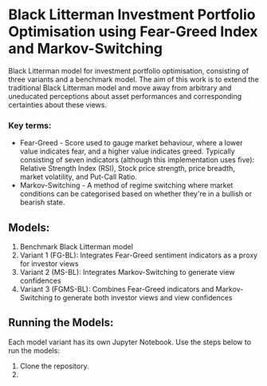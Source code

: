 # Black Litterman Investment Portfolio Optimisation using Fear-Greed Index and Markov-Switching

Black Litterman model for investment portfolio optimisation, consisting of three variants and a benchmark model. The aim of this work is to extend the traditional Black Litterman model and move away from arbitrary and uneducated perceptions about asset performances and corresponding certainties about these views.

### Key terms:
<ul>
    <li> Fear-Greed - Score used to gauge market behaviour, where a lower value indicates fear, and a higher value indicates greed. Typically consisting of seven indicators (although this implementation uses five): Relative Strength Index (RSI), Stock price strength, price breadth, market volatility, and Put-Call Ratio.
    <li> Markov-Switching - A method of regime switching where market conditions can be categorised based on whether they're in a bullish or bearish state.
</ul>

## Models:
<ol>
  <li>Benchmark Black Litterman model
  <li>Variant 1 (FG-BL): Integrates Fear-Greed sentiment indicators as a proxy for investor views
  <li>Variant 2 (MS-BL): Integrates Markov-Switching to generate view confidences
  <li>Variant 3 (FGMS-BL): Combines Fear-Greed indicators and Markov-Switching to generate both investor views and view confidences
</ol>

## Running the Models:

Each model variant has its own Jupyter Notebook. Use the steps below to run the models:

<ol>
    <li>Clone the repository.</li>
    <li></li>
</ol>
